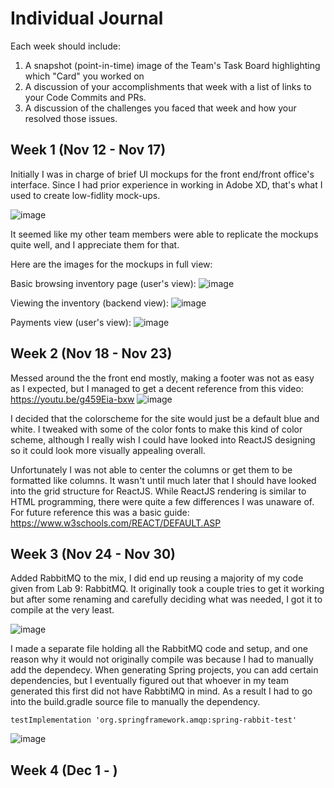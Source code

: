 # Individual Journal

Each week should include:
1. A snapshot (point-in-time) image of the Team's Task Board highlighting which "Card" you worked on
2. A discussion of your accomplishments that week with a list of links to your Code Commits and PRs.
3. A discussion of the challenges you faced that week and how your resolved those issues.


## Week 1 (Nov 12 - Nov 17)
Initially I was in charge of brief UI mockups for the front end/front office's interface. Since I had prior experience in working in Adobe XD, that's what I used to create low-fidlity mock-ups. 

![image](https://user-images.githubusercontent.com/46005300/144808870-8cdf7c73-537c-44c5-8bf0-7b5006b3178d.png)

It seemed like my other team members were able to replicate the mockups quite well, and I appreciate them for that. 

Here are the images for the mockups in full view:

Basic browsing inventory page (user's view):
![image](https://user-images.githubusercontent.com/46005300/144809123-44321522-3ec7-427c-ab14-28056d36ddc6.png)

Viewing the inventory (backend view):
![image](https://user-images.githubusercontent.com/46005300/144809177-eb9bbae0-6b73-4b09-9233-0bf8feed49b4.png)

Payments view (user's view): 
![image](https://user-images.githubusercontent.com/46005300/144809217-f78fad98-2018-4082-a5ff-22397c00c328.png)


## Week 2 (Nov 18 - Nov 23)
Messed around the the front end mostly, making a footer was not as easy as I expected, but I managed to get a decent reference from this video: https://youtu.be/g459Eia-bxw 
![image](https://user-images.githubusercontent.com/46005300/144807528-936edd40-e567-4dfc-98e8-18271c3c7f30.png)

I decided that the colorscheme for the site would just be a default blue and white. I tweaked with some of the color fonts to make this kind of color scheme, although I really wish I could have looked into ReactJS designing so it could look more visually appealing overall. 

Unfortunately I was not able to center the columns or get them to be formatted like columns. It wasn't until much later that I should have looked into the grid structure for ReactJS. While ReactJS rendering is similar to HTML programming, there were quite a few differences I was unaware of. For future reference this was a basic guide: https://www.w3schools.com/REACT/DEFAULT.ASP 

## Week 3 (Nov 24 - Nov 30)
Added RabbitMQ to the mix, I did end up reusing a majority of my code given from Lab 9: RabbitMQ. It originally took a couple tries to get it working but after some renaming and carefully deciding what was needed, I got it to compile at the very least. 

![image](https://user-images.githubusercontent.com/46005300/144909690-246abd3b-d118-4a45-987a-9b45231eddd8.png)

I made a separate file holding all the RabbitMQ code and setup, and one reason why it would not originally compile was because I had to manually add the dependecy. When generating Spring projects, you can add certain dependencies, but I eventually figured out that whoever in my team generated this first did not have RabbtiMQ in mind. As a result I had to go into the build.gradle source file to manually the dependency. 

`testImplementation 'org.springframework.amqp:spring-rabbit-test'`

![image](https://user-images.githubusercontent.com/46005300/144915635-b5696907-2b03-4436-8604-591ec5c302a8.png)


## Week 4 (Dec 1 - )
